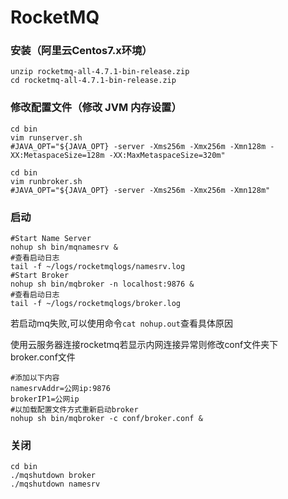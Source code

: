 # RocketMQ

### 安装（阿里云Centos7.x环境）

```shell
unzip rocketmq-all-4.7.1-bin-release.zip
cd rocketmq-all-4.7.1-bin-release.zip
```

### 修改配置文件（修改 JVM 内存设置）

```shell
cd bin
vim runserver.sh
#JAVA_OPT="${JAVA_OPT} -server -Xms256m -Xmx256m -Xmn128m -XX:MetaspaceSize=128m -XX:MaxMetaspaceSize=320m"
```

```shell
cd bin
vim runbroker.sh
#JAVA_OPT="${JAVA_OPT} -server -Xms256m -Xmx256m -Xmn128m"
```

### 启动

```shell
#Start Name Server
nohup sh bin/mqnamesrv &
#查看启动日志
tail -f ~/logs/rocketmqlogs/namesrv.log
#Start Broker
nohup sh bin/mqbroker -n localhost:9876 &
#查看启动日志
tail -f ~/logs/rocketmqlogs/broker.log 
```

若启动mq失败,可以使用命令`cat nohup.out`查看具体原因

使用云服务器连接rocketmq若显示内网连接异常则修改conf文件夹下broker.conf文件

```shell
#添加以下内容
namesrvAddr=公网ip:9876
brokerIP1=公网ip
#以加载配置文件方式重新启动broker
nohup sh bin/mqbroker -c conf/broker.conf &
```

### 关闭

```shell
cd bin
./mqshutdown broker
./mqshutdown namesrv
```